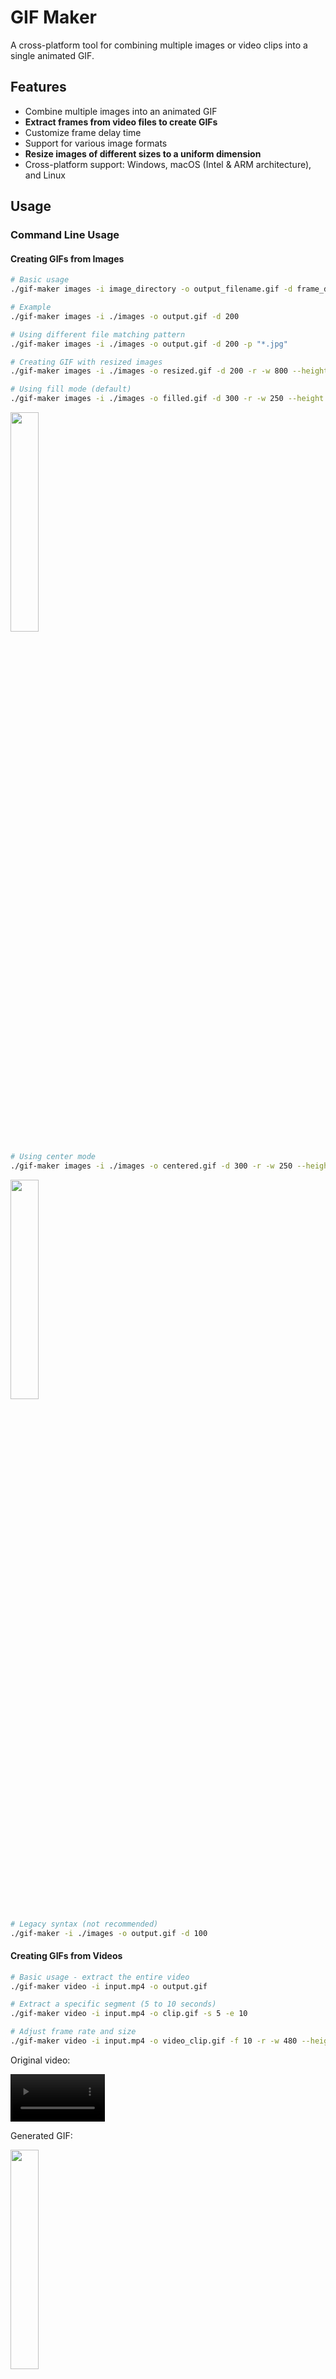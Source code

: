 # GIF Maker

A cross-platform tool for combining multiple images or video clips into a single animated GIF.

## Features

- Combine multiple images into an animated GIF
- **Extract frames from video files to create GIFs**
- Customize frame delay time
- Support for various image formats
- **Resize images of different sizes to a uniform dimension**
- Cross-platform support: Windows, macOS (Intel & ARM architecture), and Linux

## Usage

### Command Line Usage

#### Creating GIFs from Images

```bash
# Basic usage
./gif-maker images -i image_directory -o output_filename.gif -d frame_delay_ms

# Example
./gif-maker images -i ./images -o output.gif -d 200

# Using different file matching pattern
./gif-maker images -i ./images -o output.gif -d 200 -p "*.jpg"

# Creating GIF with resized images
./gif-maker images -i ./images -o resized.gif -d 200 -r -w 800 --height 600

# Using fill mode (default)
./gif-maker images -i ./images -o filled.gif -d 300 -r -w 250 --height 500 -k
```

<img src="doc/images/filled.gif" width="30%">

```bash
# Using center mode
./gif-maker images -i ./images -o centered.gif -d 300 -r -w 250 --height 500 -k --fill-mode center
```

<img src="doc/images/centered.gif" width="30%">

```bash
# Legacy syntax (not recommended)
./gif-maker -i ./images -o output.gif -d 100
```

#### Creating GIFs from Videos

```bash
# Basic usage - extract the entire video
./gif-maker video -i input.mp4 -o output.gif

# Extract a specific segment (5 to 10 seconds)
./gif-maker video -i input.mp4 -o clip.gif -s 5 -e 10

# Adjust frame rate and size
./gif-maker video -i input.mp4 -o video_clip.gif -f 10 -r -w 480 --height 320
```

Original video:

<video src="doc/images/video.mp4" controls width="30%"></video>

Generated GIF:

<img src="doc/images/video_clip.gif" width="30%">

### Parameter Description

#### Common Parameters
- `-o, --output`: Output GIF file path (required)
- `-r, --resize`: Whether to resize images
- `-w, --width`: Width of resized images
- `--height`: Height of resized images
- `-k, --keep-aspect-ratio`: Whether to maintain the original aspect ratio (default: yes)
- `--fill-mode`: Fill mode when maintaining aspect ratio:
  - `fill`: Scale and crop to fill the entire frame (default)
  - `center`: Center the image, possibly leaving transparent areas

#### Image Mode Parameters
- `-i, --input`: Input image directory (required)
- `-d, --duration`: Delay time for each frame in milliseconds, default is 100
- `-p, --pattern`: File matching pattern, default is "*.png"

#### Video Mode Parameters
- `-i, --input`: Input video file path (required)
- `-s, --start`: Start time in seconds, default is 0
- `-e, --end`: End time in seconds, default is the end of the video
- `-f, --fps`: Frames to extract per second, default is 10
- `-d, --duration`: Delay time for each frame in milliseconds, default is automatically calculated based on fps

## Installation

This tool provides pre-compiled executables that can be used without installing Python or other dependencies.

> **Note**: Video processing functionality requires the OpenCV library. If you're using the pre-compiled version, this dependency is already included. If running from source code, you'll need to install the `opencv-python` package separately.

### Windows

Download the `gif-maker.exe` file from the `windows` directory, then double-click to run or use it via command line.

### macOS Intel (x64)

Download the `gif-maker` file from the `macos/x64` directory, then use it via terminal:

```bash
chmod +x gif-maker
./gif-maker -i image_directory -o output_filename.gif
```

### macOS ARM (Apple Silicon)

Download the `gif-maker` file from the `macos/arm64` directory, then use it via terminal:

```bash
chmod +x gif-maker
./gif-maker -i image_directory -o output_filename.gif
```

### Linux

Download the `gif-maker` file from the `linux` directory, then use it via terminal:

```bash
chmod +x gif-maker
./gif-maker -i image_directory -o output_filename.gif
```

## Building from Source

If you want to build the executable from source code, follow these steps:

1. Install Python 3.13 or higher
2. Create and activate a virtual environment:

```bash
# Create a virtual environment named git_env
python3 -m venv git_env

# Activate the virtual environment on Windows
# git_env\Scripts\activate

# Activate the virtual environment on macOS/Linux
source git_env/bin/activate
```

3. Install dependencies:
   ```bash
   # Basic functionality
   pip install Pillow
   
   # Video processing functionality (optional)
   pip install opencv-python
   
   # Or install all dependencies at once
   pip install -r requirements.txt
   ```

4. Run the build script: `python build.py`
5. When finished, you can deactivate the virtual environment: `deactivate`

After building, the executable will be located in the `dist` directory.

Using a virtual environment ensures that project dependencies don't conflict with your system Python environment and makes it easier to manage project-specific packages.

## Automated Releases with GitHub Actions

This project is configured with GitHub Actions workflows to automatically build and release cross-platform executables.

### Releasing a New Version

#### Method 1: Using the Release Script

1. Ensure all code changes are committed to the repository
2. Use the provided release script to create a new version:

```bash
# Release version 1.0.0
./release.sh 1.0.0
```

3. The script will create a tag and push it to GitHub, triggering the GitHub Actions workflow

#### Method 2: Manual Trigger via GitHub Web Interface

1. On the GitHub repository page, click the "Actions" tab
2. Select "Build and Release" from the workflow list on the left
3. Click the "Run workflow" button
4. Enter the version number (e.g., 1.0.0) and select whether it's a pre-release
5. Click "Run workflow" to start the build

#### Build Results

GitHub Actions will automatically build executables for four platforms:
- Windows
- macOS Intel (x86_64)
- macOS Apple Silicon (ARM64)
- Linux

After the build is complete, the executables will be automatically uploaded to the GitHub Releases page.

### Workflow Details

- The workflow configuration is located in `.github/workflows/build-and-release.yml`
- The workflow can be triggered in two ways:
  - Automatically when a tag starting with `v` is pushed (e.g., `v1.0.0`)
  - Manually from the GitHub Actions page, specifying a version number
- The workflow builds executables for four platforms in parallel, including two macOS architectures (Intel and Apple Silicon)
- The workflow uses dependency caching to significantly reduce installation time and improve build speed
- Caching is based on the hash of the `requirements.txt` file, only reinstalling when dependencies change
- After building, the workflow creates a new GitHub Release and uploads all executables

## Donation

If you find this tool useful, consider supporting its development:

| **Alipay** | **WeChat Pay** |
| :---: | :---: |
| <img src="doc/donate/alipay-2.png" width="250px"> | <img src="doc/donate/wechat-pay.jpg" width="250px"> |

## License

This project is licensed under the MIT License - see the [LICENSE](LICENSE) file for details.
